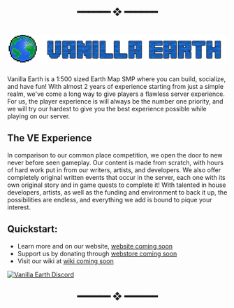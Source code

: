 <!--This readme is shit lol-->


<h2 align="center"> ━━━━━━  ❖  ━━━━━━ </h2>


<h1 align="center"> <img src="https://raw.githubusercontent.com/VanillaEarth/.github/main/profile/assets/newheader.png"> </h1>



Vanilla Earth is a 1:500 sized Earth Map SMP where you can build, socialize, and have fun! With almost 2 years of experience starting from just a simple realm, we've come a long way to give players a flawless server experience. For us, the player experience is will always be the number one priority, and we will try our hardest to give you the best experience possible while playing on our server.


## The VE Experience

In comparison to our common place competition, we open the door to new never before seen gameplay. Our content is made from scratch, with hours of hard work put in from our writers, artists, and developers. We also offer completely original written events that occur in the server, each one with its own original story and in game quests to complete it! With talented in house developers, artists, as well as the funding and environment to back it up, the possibilities are endless, and everything we add is bound to pique your interest.

## Quickstart:
- Learn more and on our website, [website coming soon]()
- Support us by donating through [webstore coming soon]()
- Visit our wiki at [wiki coming soon]()


<a href="https://discord.gg/tQxMhDeQt2" align = "center">
         <img alt="Vanilla Earth Discord" src="https://discord.com/api/guilds/918270591499403304/widget.png?style=banner3">
</a>


<h2 align="center"> ━━━━━━  ❖  ━━━━━━ </h2>
